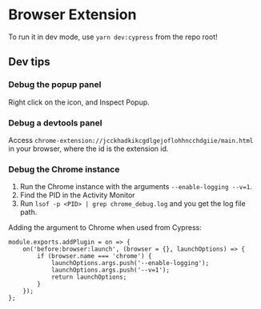 # Browser Extension

To run it in dev mode, use `yarn dev:cypress` from the repo root!

## Dev tips

### Debug the popup panel

Right click on the icon, and Inspect Popup.

### Debug a devtools panel

Access `chrome-extension://jcckhadkikcgdlgejoflohhncchdgiie/main.html` in your browser, where the id is the extension id.

### Debug the Chrome instance

1. Run the Chrome instance with the arguments `--enable-logging --v=1`.
2. Find the PID in the Activity Monitor
3. Run `lsof -p <PID> | grep chrome_debug.log` and you get the log file path.

Adding the argument to Chrome when used from Cypress:
```
module.exports.addPlugin = on => {
    on('before:browser:launch', (browser = {}, launchOptions) => {
        if (browser.name === 'chrome') {
            launchOptions.args.push('--enable-logging');
            launchOptions.args.push('--v=1');
            return launchOptions;
        }
    });
};
```
